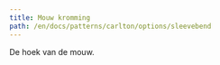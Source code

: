 ```yaml
---
title: Mouw kromming
path: /en/docs/patterns/carlton/options/sleevebend
---
```


De hoek van de mouw.